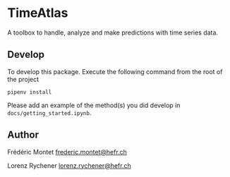 TimeAtlas
=========

A toolbox to handle, analyze and make predictions with time series data. 

Develop
-------

To develop this package. Execute the following command from the root of the project

    pipenv install
    
Please add an example of the method(s) you did develop in `docs/getting_started.ipynb`.


Author
------

Frédéric Montet
frederic.montet@hefr.ch

Lorenz Rychener
lorenz.rychener@hefr.ch